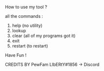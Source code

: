 How to use my tool ?

all the commands :

1. help (no utility)
2. lookup
3. clear (all of my programs got it)
4. exit
5. restart (to restart)


Have Fun !

CREDITS BY PewFam 
LIbERtY#1856 -> Discord
